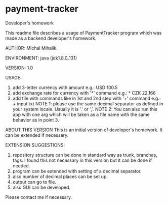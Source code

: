 # payment-tracker
Developer's homework

This readme file describes a usage of PaymentTracker program which was made as a backend developer's homework.

AUTHOR: Michal Mihalik.

ENVIRONMENT: java (jdk1.8.0_131)

VERSION: 1.0

USAGE:
1. add 3-letter currency with amount e.g.: USD 100.5
2. add exchange rate for currency with '*' command e.g.: * CZK 22.166
3. add file with commands like in 1st and 2nd step with '+' command e.g.: + input.txt
NOTE 1: please use the same decimal separator as defined in your system locale. Usually it is '.' or ','.
NOTE 2: You can also run this app with one arg which will be taken as a file name with the same behavior as in point 3.

ABOUT THIS VERSION
This is an initial version of developer's homework. It can be extended if necessary.

EXTENSION SUGGESTIONS:
1. repository structure can be done in standard way as trunk, branches, tags. I found this not necessary in this version but it can be done if needed.
2. program can be extended with setting of a decimal separator.
3. also number of decimal places can be set up.
4. output can go to file.
5. also GUI can be developed.

Please contact me if necessary.
